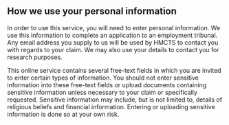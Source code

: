 <h2 class="legend">How we use your personal information</h2>
In order to use this service, you will need to enter personal information. We use this information to complete an application to an employment tribunal.  Any email address you supply to us will be used by HMCTS to contact you with regards to your claim. We may also use your details to contact you for research purposes.

This online service contains several free-text fields in which you are invited to enter certain types of information. You should not enter sensitive information into these free-text fields or upload documents containing sensitive information unless necessary to your claim or specifically requested.  Sensitive information may include, but is not limited to, details of religious beliefs and financial information. Entering or uploading sensitive information is done so at your own risk.
